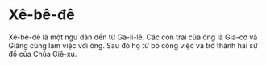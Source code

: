 # Xê-bê-đê

Xê-bê-đê là một ngư dân đến từ Ga-li-lê. Các con trai của ông là Gia-cơ và Giăng cùng làm việc với ông. Sau đó họ từ bỏ công việc và trở thành hai sứ đồ của Chúa Giê-xu.

